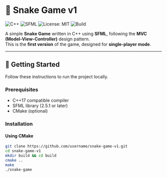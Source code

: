# 🐍 Snake Game v1

![C++](https://img.shields.io/badge/C++-17-blue)
![SFML](https://img.shields.io/badge/SFML-2.5.1-lightgrey)
![License: MIT](https://img.shields.io/badge/License-MIT-green)
![Build](https://img.shields.io/badge/Build-Passing-brightgreen)

A simple **Snake Game** written in C++ using **SFML**, following the **MVC (Model-View-Controller)** design pattern.  
This is the **first version** of the game, designed for **single-player mode**.

---

## 🚀 Getting Started

Follow these instructions to run the project locally.

### Prerequisites

- C++17 compatible compiler  
- SFML library (2.5.1 or later)  
- CMake (optional)  

### Installation

#### Using CMake
```bash
git clone https://github.com/username/snake-game-v1.git
cd snake-game-v1
mkdir build && cd build
cmake ..
make
./snake-game

